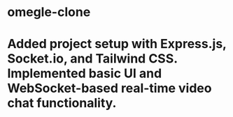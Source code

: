 # omegle-clone
# Added project setup with Express.js, Socket.io, and Tailwind CSS. Implemented basic UI and WebSocket-based real-time video chat functionality.
